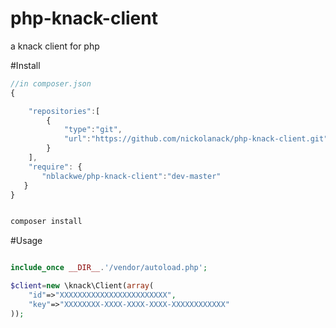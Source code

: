 # php-knack-client
a knack client for php


#Install

```js
//in composer.json
{

    "repositories":[ 
        {
            "type":"git",
            "url":"https://github.com/nickolanack/php-knack-client.git"
        }
    ],
    "require": {
       "nblackwe/php-knack-client":"dev-master"
   }
}

```

```bash

composer install

```

#Usage
```php

include_once __DIR__.'/vendor/autoload.php';

$client=new \knack\Client(array(
	"id"=>"XXXXXXXXXXXXXXXXXXXXXXXX",
	"key"=>"XXXXXXXX-XXXX-XXXX-XXXX-XXXXXXXXXXXX"
));


```